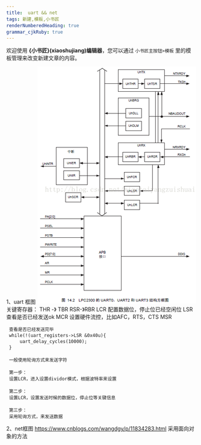 ```yaml
---
title:  uart && net
tags: 新建,模板,小书匠
renderNumberedHeading: true
grammar_cjkRuby: true
---
```



欢迎使用 **{小书匠}(xiaoshujiang)编辑器**，您可以通过 `小书匠主按钮>模板` 里的模板管理来改变新建文章的内容。

1、uart  框图
![enter description here](https://raw.githubusercontent.com/caowangqy/jiaxsj-tu/master/小书匠/1573451207572.png)
    关键寄存器：
     THR -》 TBR
	 RSR-》RBR
	 LCR   配置数据位，停止位已经空闲位
	 LSR   查看是否已经发送ok
	 MCR   设置硬件流控，比如AFC，RTS，CTS
	 MSR
	 
	 查看是否已经发送完毕	 
	 while(!(uart_registers->LSR &0x40u){
	     uart_delay_cycles(10000);
	 }
	 
	 一般使用轮询方式来发送字符
	 
	 第一步：
	 设置LCR，进入设置dividor模式，根据波特率来设置
	 
	 第二步：
	 设置LCR，设置发送时候的数据位，停止位等关键信息
	 
	 第三步：
	 采用轮询方式，来发送数据
	 
	 
2、net框图
      https://www.cnblogs.com/wangdgy/p/11834283.html
	  采用面向对象的方法



      
     
	 
	 